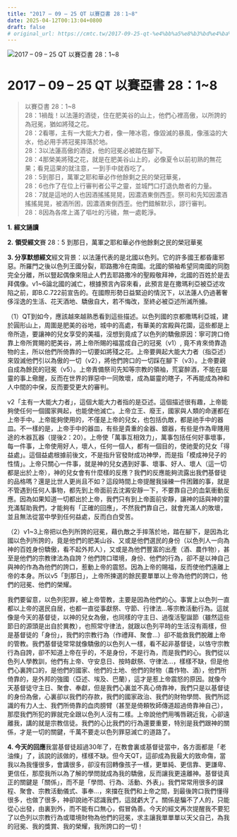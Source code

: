 ```yaml
---
title: "2017 – 09 – 25 QT 以賽亞書 28：1~8"
date: 2025-04-12T00:13:04+0800
draft: false
# original_url: https://cmtc.tw/2017-09-25-qt-%e4%bb%a5%e8%b3%bd%e4%ba%9e%e6%9b%b8-28%ef%bc%9a18
---
```


![2017 – 09 – 25 QT 以賽亞書 28：1~8](/images/qt.jpg   "2017 – 09 – 25 QT 以賽亞書 28：1~8")

# 2017 – 09 – 25 QT 以賽亞書 28：1~8

> 以賽亞書 28：1~8  
> 28：1禍哉！以法蓮的酒徒，住在肥美谷的山上，他們心裡高傲，以所誇的為冠冕，猶如將殘之花。  
> 28：2看哪，主有一大能大力者，像一陣冰雹，像毀滅的暴風，像漲溢的大水，他必用手將冠冕摔落於地。  
> 28：3以法蓮高傲的酒徒，他的冠冕必被踏在腳下。  
> 28：4那榮美將殘之花，就是在肥美谷山上的，必像夏令以前初熟的無花果；看見這果的就注意，一到手中就吞吃了。  
> 28：5到那日，萬軍之耶和華必作他餘剩之民的榮冠華冕，  
> 28：6也作了在位上行審判者公平之靈，並城門口打退仇敵者的力量。  
> 28：7就是這地的人也因酒搖搖晃晃，因濃酒東倒西歪。祭司和先知因濃酒搖搖晃晃，被酒所困，因濃酒東倒西歪。他們錯解默示，謬行審判。  
> 28：8因為各席上滿了嘔吐的污穢，無一處乾淨。

**1.** **經文誦讀**

**2.** **領受經文**賽 28：5 到那日，萬軍之耶和華必作他餘剩之民的榮冠華冕

**3. 分享默想經文**經文背景：以法蓮代表的是北國以色列。它的許多國王都昏庸邪惡。所羅門之後以色列王國分裂，耶路撒冷在南國。北國的領袖希望同南國的同胞完全分離，所以豎起偶像來阻止人們去耶路撒冷的聖殿敬拜神，北國的百姓於是去拜偶像。v1~6論北國的滅亡，根據預言內容來看，此預言是在撒瑪利亞被亞述攻陷之前，即B.C.722前宣告的。在國際形勢日益緊迫的情況下，以法蓮人仍過著奢侈淫逸的生活、花天酒地、驕傲自大，若不悔改，至終必被亞述所滅所擄。

（1）QT到如今，應該越來越熟悉看到這些描述。以色列國的京都撒瑪利亞城，建於圓形山上，周圍是肥美的谷地，城中的高處，有華美的宮殿與花園，這些都是上帝所造，要讓神的兒女享受的美福，沒想到竟成了以色列的驕傲原因：寧可誇口倚靠上帝所賞賜的肥美谷，將上帝所賜的福當成自己的冠冕（v1）, 竟不肯來倚靠造物的主，所以他們所倚靠的一切要如將殘之花。上帝要興起大能大力者（指亞述）來毀滅他們引以為傲的一切（v2），將他們誇口的一切踩在腳下（v3）。上帝要親自成為餘民的冠冕（v5）。上帝責備祭司先知等宗教的領袖，荒宴醉酒，不能在屬靈的事上儆醒，反而在世界的罪惡中一同敗壞，成為屬靈的瞎子，不再能成為神和人中間的中保，反而要受更大的審判。

v2「主有一大能大力者」，這個大能大力者指的是亞述。這個描述很有趣，上帝能夠使任何一個國家興起，也能使他滅亡。上帝立王、廢王，國家與人類的命運都在上帝手中。上帝能夠使用的，不僅是上帝的兒女，也包括仇敵，都是祂手中的器皿。不一樣的是，上帝手中的器皿，有些是貴重的金器、銀器，有些是作為卑賤用途的木器瓦器（提後2：20）。上帝使「萬事互相效力」，萬事包括任何好事壞事，每一件事，上帝使用好人，壞人，任何一個人，都有一個目的，使祂愛的兒女「得益處」。這個益處根據前後文，不是指升官發財成功神學，而是指「模成神兒子的性情」。上帝只關心一件事，就是神的兒女遇到好事、壞事、好人、壞人（這一切都是出於上帝），神的兒女會有什麼樣的反應？我們的反應能夠流露出我們基督徒的品格嗎？還是比世人更尚且不如？這段時間上帝提醒我操練一件困難的事，就是不管遇到任何人事物，都先到上帝面前去沈澱安靜一下，不要靠自己的血氣衝動反應。因為如果知道一切都出於上帝，我們只有到上帝面前安靜，讓神的話與神的靈充滿幫助我們，才能夠有「正確的回應」，不然我們靠自己，就會充滿人的敗壞，並且無法從當中學到任何益處，反而白白受苦。

（2）v1~3上帝把以色列所誇的冠冕，藉仇敵之手摔落於地，踏在腳下，是因為北國以色列所誇的，竟是他們的肥美山谷、又或是他們選民的身份（以色列人一向為神的百姓身份驕傲，看不起外邦人），又或是為他們豐富的出產（酒、農作物），甚至是他們的宗教律法為自誇？他們誇口環境，身份、他們的行為，卻不是以神自己與神的作為為他們的誇口，惹動上帝的震怒。因為上帝的賜福，反而使他們遠離上帝的本身。所以v5「到那日」，上帝所揀選的餘民要單單以上帝為他們的誇口，他們的冠冕、他們的榮耀。

我們要留意，以色列犯罪，被上帝管教，主要是因為他們的心。事實上以色列一直都以上帝的選民自居，也都一直從事獻祭、守節、行律法…等宗教活動行為。這就像是今天的基督徒，以神的兒女為傲，也同樣的守主日、過復活聖誕節（雖然這些節日的源頭是出自於異教），也照常守律法，就跟以色列平時的生活沒有兩樣，但是基督徒的「身份」，我們的宗教行為（作禮拜、聚會…）卻不能救我們脫離上帝的管教。我們基督徒常常就像驕傲的以色列人一樣，看不起非基督徒，以恪守宗教行為自誇，卻不知道上帝在乎的，不是身份，不是行為，而是我們的心。我們從以色列人學教訓，他們有上帝、守安息日、按時獻祭、守律法…，樣樣不缺，但是他們心裏誇口的，是他們的國家、他們的土地、他們的財物（農作物、酒），他們所倚靠的，是外邦的強國（亞述、埃及、巴蘭），這才是惹上帝震怒的原因。就像今天基督徒守主日、聚會、奉獻，但是我們心裏並不真心倚靠神，我們只是以基督徒的身份為傲，心裏卻以我們的存款，我們的國家政治、我們的財物學問、我們所認識的有力人土、我們所倚靠的血肉膀臂（甚至是倚頼牧師傳道超過倚靠神自己），那麼我們所犯的罪就完全跟以色列人沒有二樣。上帝說他們用嘴唇親近我，心卻遠離我，講的就是宗教信徒。我們的心比我們的行為還要重要，特別是我們跟神的關係，才是一切的關鍵，千萬不要走以色列罪惡滅亡的道路了。

**4. 今天的回應**我當基督徒超過30年了，在教會裏或基督徒當中，各方面都是「老油條」了，該說的該做的，樣樣不缺。但今天QT，這卻成為我最大的致命傷，當我以為我懂很多，會講很多，卻沒有回轉像孩子一樣，更單純、更信靠、更謙卑、更信任，那麼我所以為了解的學問就成為我的驕傲，反而讓我更遠離神。基督徒真正的關鍵是「關係」，而不是「學問、行為、活動、外表」。我們常常用很多的課程、聚會、宗教活動儀式、事奉…，來擋在我們和上帝之間，到最後誇口我們懂得很多，也做了很多，神卻說祂不認識我們，這就虧大了。關係是騙不了人的，只能從心出發，由裏到外，而不能有口無心，假冒偽善。今天的經文再次提醒我不要犯了以色列以宗教行為或環境財物為他們的冠冕，求主讓我單單單以天父自己，為我的冠冕、我的獎賞、我的榮耀，我所誇口的一切！